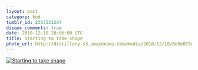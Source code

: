 ```yaml
---
layout: post
category: kod
tumblr_id: 2363521264
disqus_comments: true
date: 2010-12-18 20:06:00 UTC
title: Starting to take shape
photo_url: http://distillery.s3.amazonaws.com/media/2010/12/18/0e9e079cd037491092ba0cb45d0e1ec4_7.jpg
---
```


[![Starting to take shape](http://distillery.s3.amazonaws.com/media/2010/12/18/0e9e079cd037491092ba0cb45d0e1ec4_7.jpg)](http://instagr.am/p/m49y/)